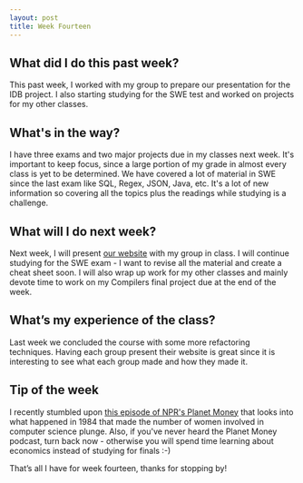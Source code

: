 ```yaml
---
layout: post
title: Week Fourteen
---
```


## What did I do this past week? ##

This past week, I worked with my group to prepare our presentation for the IDB project. I also starting studying for the SWE test and worked on projects for my other classes.

## What's in the way? ##

I have three exams and two major projects due in my classes next week. It's important to keep focus, since a large portion of my grade in almost every class is yet to be determined. We have covered a lot of material in SWE since the last exam like SQL, Regex, JSON, Java, etc. It's a lot of new information so covering all the topics plus the readings while studying is a challenge. 

## What will I do next week? ##

Next week, I will present [our website](sweatshop.tech) with my group in class. I will continue studying for the SWE exam - I want to revise all the material and create a cheat sheet soon. I will also wrap up work for my other classes and mainly devote time to work on my Compilers final project due at the end of the week. 

## What’s my experience of the class? ##

Last week we concluded the course with some more refactoring techniques. Having each group present their website is great since it is interesting to see what each group made and how they made it.

## Tip of the week ##

I recently stumbled upon [this episode of NPR's Planet Money](http://www.npr.org/sections/money/2016/07/22/487069271/episode-576-when-women-stopped-coding) that looks into what happened in 1984 that made the number of women involved in computer science plunge. Also, if you've never heard the Planet Money podcast, turn back now - otherwise you will spend time learning about economics instead of studying for finals :-)

That’s all I have for week fourteen, thanks for stopping by!
